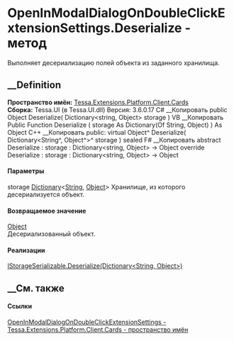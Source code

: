 # OpenInModalDialogOnDoubleClickExtensionSettings.Deserialize - метод
Выполняет десериализацию полей объекта из заданного хранилища.
##  __Definition
 **Пространство имён:**
[Tessa.Extensions.Platform.Client.Cards](N_Tessa_Extensions_Platform_Client_Cards.htm)  
 **Сборка:** Tessa.UI (в Tessa.UI.dll) Версия: 3.6.0.17
C# __Копировать
     public Object Deserialize(
    	Dictionary<string, Object> storage
    )
VB __Копировать
     Public Function Deserialize ( 
    	storage As Dictionary(Of String, Object)
    ) As Object
C++ __Копировать
     public:
    virtual Object^ Deserialize(
    	Dictionary<String^, Object^>^ storage
    ) sealed
F# __Копировать
     abstract Deserialize : 
            storage : Dictionary<string, Object> -> Object 
    override Deserialize : 
            storage : Dictionary<string, Object> -> Object 
#### Параметры
storage
[Dictionary](https://learn.microsoft.com/dotnet/api/system.collections.generic.dictionary-2)<[String](https://learn.microsoft.com/dotnet/api/system.string),
[Object](https://learn.microsoft.com/dotnet/api/system.object)>
    Хранилище, из которого десериализуется объект.
#### Возвращаемое значение
[Object](https://learn.microsoft.com/dotnet/api/system.object)  
Десериализованный объект.
#### Реализации
[IStorageSerializable.Deserialize(Dictionary<String,
Object>)](M_Tessa_Platform_Storage_IStorageSerializable_Deserialize.htm)  
##  __См. также
#### Ссылки
[OpenInModalDialogOnDoubleClickExtensionSettings -
](T_Tessa_Extensions_Platform_Client_Cards_OpenInModalDialogOnDoubleClickExtensionSettings.htm)
[Tessa.Extensions.Platform.Client.Cards - пространство
имён](N_Tessa_Extensions_Platform_Client_Cards.htm)
